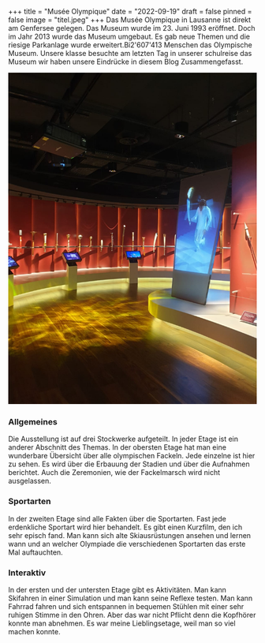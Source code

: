 +++
title = "Musée Olympique"
date = "2022-09-19"
draft = false
pinned = false
image = "titel.jpeg"
+++
Das Musée Olympique in Lausanne ist direkt am Genfersee gelegen. Das Museum wurde im 23. Juni 1993 eröffnet. Doch im Jahr 2013 wurde das Museum umgebaut. Es gab neue Themen und die riesige Parkanlage wurde erweitert.Bi2'607'413 Menschen das Olympische Museum. Unsere klasse besuchte am letzten Tag in unserer schulreise das Museum wir haben unsere Eindrücke in diesem Blog Zusammengefasst.

![](bild-muse-1.jpeg)

### A﻿llgemeines

Die Ausstellung ist auf drei Stockwerke aufgeteilt. In jeder Etage ist ein anderer Abschnitt des Themas. In der obersten Etage hat man eine wunderbare Übersicht über alle olympischen Fackeln. Jede einzelne ist hier zu sehen. Es wird über die Erbauung der Stadien und über die Aufnahmen berichtet. Auch die Zeremonien, wie der Fackelmarsch wird nicht ausgelassen.

### S﻿portarten

In der zweiten Etage sind alle Fakten über die Sportarten. Fast jede erdenkliche Sportart wird hier behandelt. Es gibt einen Kurzfilm, den ich sehr episch fand. Man kann sich alte Skiausrüstungen ansehen und lernen wann und an welcher Olympiade die verschiedenen Sportarten das erste Mal auftauchten.

### Interaktiv

In der ersten und der untersten Etage gibt es Aktivitäten. Man kann Skifahren in einer Simulation und man kann seine Reflexe testen. Man kann Fahrrad fahren und sich entspannen in bequemen Stühlen mit einer sehr ruhigen Stimme in den Ohren. Aber das war nicht Pflicht denn die Kopfhörer konnte man abnehmen. Es war meine Lieblingsetage, weil man so viel machen konnte.